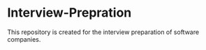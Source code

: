 # Interview-Prepration
This repository is created for the interview preparation of software companies.
